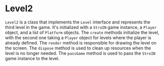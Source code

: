 # Level2

`Level2` is a class that implements the `Level` interface and represents the third level in the game. It's initialized with a `StroIN` game instance, a `Player` object, and a list of `Platform` objects. The `create` methods initialize the level, with the second one taking a `Player` object for levels where the player is already defined. The `render` method is responsible for drawing the level on the screen. The `dispose` method is used to clean up resources when the level is no longer needed. The `passGame` method is used to pass the `StroIN` game instance to the level.